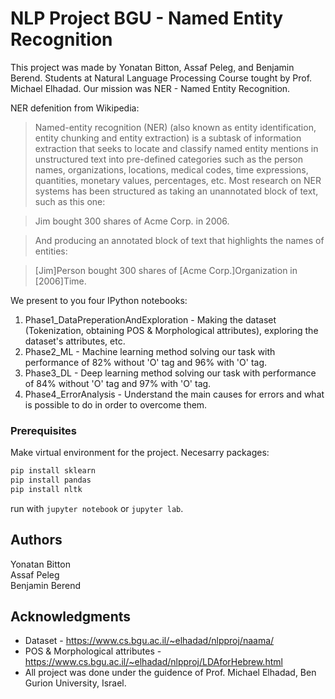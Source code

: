 # NLP Project BGU - Named Entity Recognition 

This project was made by Yonatan Bitton, Assaf Peleg, and Benjamin Berend. Students at Natural Language Processing Course tought by Prof. Michael Elhadad.
Our mission was NER - Named Entity Recognition. 

NER defenition from Wikipedia: 
> Named-entity recognition (NER) (also known as entity identification, entity chunking and entity extraction) is a subtask of information extraction that seeks to locate and classify named entity mentions in unstructured text into pre-defined categories such as the person names, organizations, locations, medical codes, time expressions, quantities, monetary values, percentages, etc.
Most research on NER systems has been structured as taking an unannotated block of text, such as this one:

> Jim bought 300 shares of Acme Corp. in 2006.

> And producing an annotated block of text that highlights the names of entities:

> [Jim]Person bought 300 shares of [Acme Corp.]Organization in [2006]Time.

We present to you four IPython notebooks: 

1. Phase1_DataPreperationAndExploration - Making the dataset (Tokenization, obtaining POS & Morphological attributes), exploring the dataset's attributes, etc.
2. Phase2_ML - Machine learning method solving our task with performance of 82% without 'O' tag and 96% with 'O' tag.
3. Phase3_DL - Deep learning method solving our task with performance of 84% without 'O' tag and 97% with 'O' tag.
4. Phase4_ErrorAnalysis - Understand the main causes for errors and what is possible to do in order to overcome them. 

### Prerequisites

Make virtual environment for the project. 
Necesarry packages:
```sh
pip install sklearn
pip install pandas
pip install nltk
```
run with ```jupyter notebook``` or ```jupyter lab```.

## Authors

Yonatan Bitton  
Assaf Peleg  
Benjamin Berend  

## Acknowledgments

* Dataset - https://www.cs.bgu.ac.il/~elhadad/nlpproj/naama/
* POS & Morphological attributes - https://www.cs.bgu.ac.il/~elhadad/nlpproj/LDAforHebrew.html
* All project was done under the guidence of Prof. Michael Elhadad, Ben Gurion University, Israel. 
